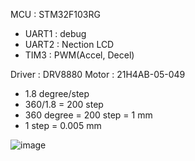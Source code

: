MCU : STM32F103RG
- UART1 : debug
- UART2 : Nection LCD
- TIM3 : PWM(Accel, Decel)

Driver : DRV8880
Motor : 21H4AB-05-049
- 1.8 degree/step
- 360/1.8 = 200 step
- 360 degree = 200 step = 1 mm
- 1 step = 0.005 mm

![image](https://github.com/hyunsub-shin/stm32_stepmotor_nextion-HMI/assets/76506933/2e7181fb-e696-4d19-81d4-f12d6f9ef6f5)
